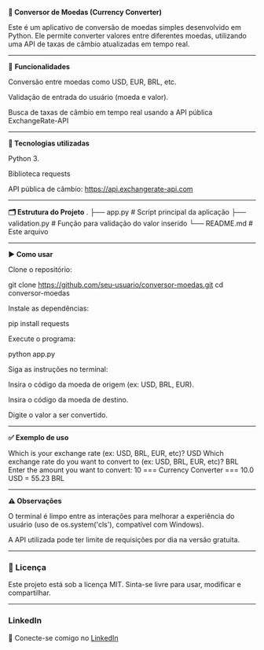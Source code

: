 **💱 Conversor de Moedas (Currency Converter)**

Este é um aplicativo de conversão de moedas simples desenvolvido em Python. Ele permite converter valores entre diferentes moedas, utilizando uma API de taxas de câmbio atualizadas em tempo real.

---

📌 **Funcionalidades**

Conversão entre moedas como USD, EUR, BRL, etc.

Validação de entrada do usuário (moeda e valor).

Busca de taxas de câmbio em tempo real usando a API pública ExchangeRate-API

---

**🧰 Tecnologias utilizadas**

Python 3.

Biblioteca requests

API pública de câmbio: https://api.exchangerate-api.com

---

**🗂️ Estrutura do Projeto**
.
├── app.py              # Script principal da aplicação
├── validation.py       # Função para validação do valor inserido
└── README.md           # Este arquivo

---

**▶️ Como usar**

Clone o repositório:

git clone https://github.com/seu-usuario/conversor-moedas.git
cd conversor-moedas


Instale as dependências:

pip install requests


Execute o programa:

python app.py


Siga as instruções no terminal:

Insira o código da moeda de origem (ex: USD, BRL, EUR).

Insira o código da moeda de destino.

Digite o valor a ser convertido.

---

**✅ Exemplo de uso**

Which is your exchange rate (ex: USD, BRL, EUR, etc)? USD
Which exchange rate do you want to convert to (ex: USD, BRL, EUR, etc)? BRL
Enter the amount you want to convert: 10
=== Currency Converter ===
10.0 USD = 55.23 BRL

---

**⚠️ Observações**

O terminal é limpo entre as interações para melhorar a experiência do usuário (uso de os.system('cls'), compatível com Windows).

A API utilizada pode ter limite de requisições por dia na versão gratuita.

---

### 📄 Licença

Este projeto está sob a licença MIT. Sinta-se livre para usar, modificar e compartilhar.

---

### LinkedIn

🔗 Conecte-se comigo no [LinkedIn](https://www.linkedin.com/in/bruno-rodrigues-923a61155)




